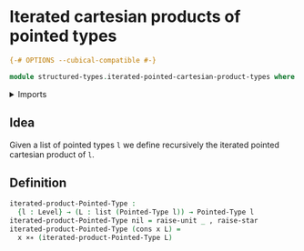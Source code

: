 # Iterated cartesian products of pointed types

```agda
{-# OPTIONS --cubical-compatible #-}

module structured-types.iterated-pointed-cartesian-product-types where
```

<details><summary>Imports</summary>

```agda
open import foundation.dependent-pair-types
open import foundation.unit-type
open import foundation.universe-levels

open import lists.lists

open import structured-types.pointed-cartesian-product-types
open import structured-types.pointed-types
```

</details>

## Idea

Given a list of pointed types `l` we define recursively the iterated pointed
cartesian product of `l`.

## Definition

```agda
iterated-product-Pointed-Type :
  {l : Level} → (L : list (Pointed-Type l)) → Pointed-Type l
iterated-product-Pointed-Type nil = raise-unit _ , raise-star
iterated-product-Pointed-Type (cons x L) =
  x ×∗ (iterated-product-Pointed-Type L)
```
